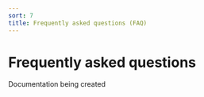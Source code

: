 ```yaml
---
sort: 7
title: Frequently asked questions (FAQ)
---
```


# Frequently asked questions

Documentation being created
